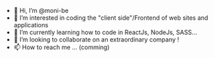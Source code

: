 - 👋 Hi, I’m @moni-be
- 👀 I’m interested in coding the "client side"/Frontend of web sites and applications
- 🌱 I’m currently learning how to code in ReactJs, NodeJs, SASS...
- 💞️ I’m looking to collaborate on an extraordinary company !
- 📫 How to reach me ... (comming)

<!---
moni-be/moni-be is a ✨ special ✨ repository because its `README.md` (this file) appears on your GitHub profile.
You can click the Preview link to take a look at your changes.
--->
